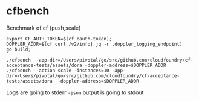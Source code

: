 # cfbench

Benchmark of cf {push,scale}

```
export CF_AUTH_TOKEN=$(cf oauth-token);
DOPPLER_ADDR=$(cf curl /v2/info| jq -r .doppler_logging_endpoint)
go build;

./cfbench  -app-dir=/Users/pivotal/go/src/github.com/cloudfoundry/cf-acceptance-tests/assets/dora -doppler-address=$DOPPLER_ADDR
./cfbench --action scale -instances=10 -app-dir=/Users/pivotal/go/src/github.com/cloudfoundry/cf-acceptance-tests/assets/dora  -doppler-address=$DOPPLER_ADDR
```

Logs are going to stderr
`-json` output is going to stdout
